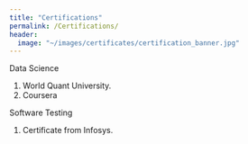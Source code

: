 ```yaml
---
title: "Certifications"
permalink: /Certifications/
header:
  image: "~/images/certificates/certification_banner.jpg"
---
```


Data Science
  1. World Quant University.
  2. Coursera

Software Testing
  1. Certificate from Infosys.
